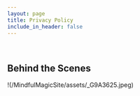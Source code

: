 ```yaml
---
layout: page
title: Privacy Policy
include_in_header: false
---
```


<br>

## Behind the Scenes

!(/MindfulMagicSite/assets/_G9A3625.jpeg)

<br>
